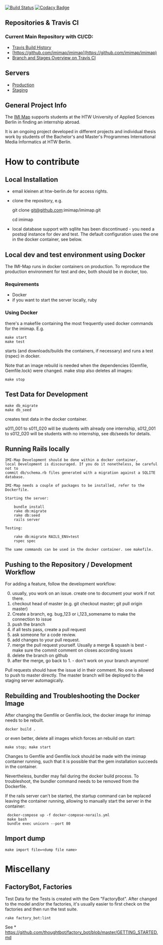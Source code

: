[![Build Status](https://travis-ci.org/imimap/imimap.svg?branch=master)](https://travis-ci.org/imimap/imimap)
 [![Codacy Badge](https://api.codacy.com/project/badge/Grade/d9901844daae46f3aceea4dbf493d034)](https://www.codacy.com/app/kleinen/imimap?utm_source=github.com&amp;utm_medium=referral&amp;utm_content=imimap/imimap&amp;utm_campaign=Badge_Grade)

## Repositories & Travis CI

### Current Main Repository with CI/CD:

* [Travis Build History](https://travis-ci.org/imimap/imimap/builds)
* [https://github.com/imimap/imimap](https://github.com/imimap/imimap)
* [Branch and Stages Overview on Travis CI](https://travis-ci.org/imimap/imimap/branches)

## Servers
* [Production](http://imi-map.f4.htw-berlin.de)
* [Staging](http://imi-map-staging.f4.htw-berlin.de)
## General Project Info
The [IMI Map](http://imi-map.f4.htw-berlin.de) supports students at the HTW University of Applied Sciences Berlin in finding an internship abroad.

It is an ongoing project developed in different projects and individual thesis work
by students of the Bachelor's and Master's Programmes International Media Informatics at HTW Berlin.

# How to contribute

## Local Installation

- email kleinen at htw-berlin.de for access rights.
- clone the repository, e.g.

    git clone git@github.com:imimap/imimap.git

    cd imimap

- local database support with sqllite has been discontinued -
  you need a postsql instance for dev and test. The default configuration uses
  the one in the docker container, see below.

## Local dev and test environment using Docker

The IMI-Map runs in docker containers on production. To reproduce the production
environment for test and dev, both should be in docker, too.

### Requirements

- Docker
- if you want to start the server locally, ruby

### Using Docker

there's a makefile containing the most frequently used docker commands for the
imimap. E.g.

    make start
    make test

starts (and downloads/builds the containers, if necessary) and runs a test (rspec)
in docker.

Note that an image rebuild is needed when the dependencies (Gemfile, Gemfile.lock)
were changed. make stop also deletes all images:

    make stop


## Test Data for Development

    make db_migrate
    make db_seed

creates test data in the docker container.

s011_001 to s011_020 will be students with already one internship,
s012_001 to s012_020 will be students with no internship,
see db/seeds for details.


## Running Rails locally

    IMI-Map Development should be done within a docker container,
    local Development is discouraged. If you do it nonetheless, be careful not to
    commit db/schema.rb files generated with a migration against a SQLITE database.

    IMI-Map needs a couple of packages to be installed, refer to the Dockerfile.

    Starting the server:

        bundle install
        rake db:migrate
        rake db:seed
        rails server  

    Testing:

        rake db:migrate RAILS_ENV=test
        rspec spec

    The same commands can be used in the docker container. see makefile.

## Pushing to the Repository / Development Workflow

For adding a feature, follow the development workflow:

0. usually, you work on an issue. create one to document your work if not there.
1. checkout head of master (e.g. git checkout master; git pull origin master)
2. Create a branch, eg. bug_123 or i_123_somename to make the connection to issue
3. push the branch
5. if all tests pass, create a pull request
6. ask someone for a code review.
7. add changes to your pull request.
8. merge the pull request yourself. Usually a merge & squash is best - make sure the commit comment on closes according issues
9. delete the branch on github
10. after the merge, go back to 1. - don't work on your branch anymore!

Pull requests should have the issue id in their comment.
No one is allowed to push to master directly.
The master branch will be deployed to the staging server automagically.

## Rebuilding and Troubleshooting the Docker Image

After changing the Gemfile or Gemfile.lock, the docker image for imimap
needs to be rebuilt.

    docker build . 

or even better, delete all images which forces an rebuild on start:

    make stop; make start

Changes to Gemfile and Gemfile.lock should be made with the imimap container running,
such that it is possible that the gem installation succeeds in the container.

Nevertheless, bundler may fail during the docker build process. To troubleshoot,
the bundler command needs to be removed from the Dockerfile.

If the rails server can't be started, the startup command can be replaced leaving the
container running, allowing to manually start the server in the container:

     docker-compose up -f docker-compose-norails.yml
     make bash
     bundle exec unicorn --port 80

## Import dump

    make import file=<dump file name>

# Miscellany

## FactoryBot, Factories

Test Data for the Tests is created with the Gem "FactoryBot".
After changed to the model and/or the factories, it's usually easier to
first check on the factories and then run the test suite.

    rake factory_bot:lint

See
    * https://github.com/thoughtbot/factory_bot/blob/master/GETTING_STARTED.md

